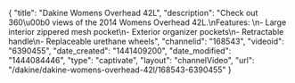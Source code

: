 {
    "title": "Dakine Womens Overhead 42L",
    "description": "Check out 360\u00b0 views of the 2014 Womens Overhead 42L.\nFeatures: \n- Large interior zippered mesh pocket\n- Exterior organizer pockets\n- Retractable handle\n- Replaceable urethane wheels",
    "channelid": "168543",
    "videoid": "6390455",
    "date_created": "1441409200",
    "date_modified": "1444084446",
    "type": "captivate",
    "layout": "channelVideo",
    "url": "\/dakine\/dakine-womens-overhead-42l\/168543-6390455"
}